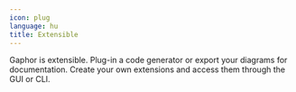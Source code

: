 ```yaml
---
icon: plug
language: hu
title: Extensible
---
```


Gaphor is extensible. Plug-in a code generator or export your diagrams for
documentation.  Create your own extensions and access them through the GUI
or CLI.
